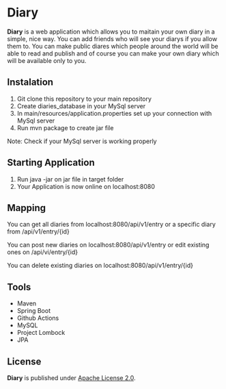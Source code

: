 # Diary

**Diary** is a web application which allows you to maitain your own diary in a simple, nice way. You can add friends who will see your diarys if you allow them to. You can make public diares which people around the world will be able to read and publish and of course you can make your own diary which will be available only to you.

## Instalation

1. Git clone this repository to your main repository
2. Create diaries_database in your MySql server
3. In main/resources/application.properties set up your connection with MySql server
4. Run mvn package to create jar file

Note: Check if your MySql server is working properly

## Starting Application

1. Run java -jar on jar file in target folder
2. Your Application is now online on localhost:8080

## Mapping

You can get all diaries from localhost:8080/api/v1/entry or a specific diary from /api/v1/entry/{id}

You can post new diaries on localhost:8080/api/v1/entry or edit existing ones on /api/vi/entry/{id} 

You can delete existing diaries on localhost:8080/api/v1/entry/{id}


## Tools

* Maven
* Spring Boot
* Github Actions
* MySQL
* Project Lombock
* JPA

## License

**Diary** is published under [Apache License 2.0](http://www.apache.org/licenses/LICENSE-2.0).

